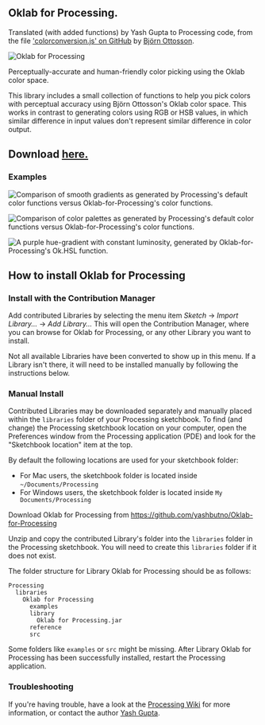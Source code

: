 ## Oklab for Processing.

Translated (with added functions) by Yash Gupta to Processing code, from the file ['colorconversion.js' on GitHub](https://github.com/bottosson/bottosson.github.io/blob/master/misc/colorpicker/colorconversion.js) by [Björn Ottosson](https://bottosson.github.io/).

![Oklab for Processing](../master/images/oklab-for-processing-title.png)

Perceptually-accurate and human-friendly color picking using the Oklab color space.

This library includes a small collection of functions to help you pick colors with perceptual accuracy using Björn Ottosson's Oklab color space. This works in contrast to generating colors using RGB or HSB values, in which similar difference in input values don't represent similar difference in color output.

## Download [here.](https://github.com/yashbutno/Oklab-for-Processing/blob/master/download/OklabForProcessing.zip)

### Examples

![Comparison of smooth gradients as generated by Processing's default color functions versus Oklab-for-Processing's color functions.](../master/images/oklab-comparison-gradients.png)

![Comparison of color palettes as generated by Processing's default color functions versus Oklab-for-Processing's color functions.](../master/images/oklab-comparison-palettes.png)

![A purple hue-gradient with constant luminosity, generated by Oklab-for-Processing's Ok.HSL function.](../master/images/oklab-purple-gradient.png)

## How to install Oklab for Processing

### Install with the Contribution Manager

Add contributed Libraries by selecting the menu item _Sketch_ → _Import Library..._ → _Add Library..._ This will open the Contribution Manager, where you can browse for Oklab for Processing, or any other Library you want to install.

Not all available Libraries have been converted to show up in this menu. If a Library isn't there, it will need to be installed manually by following the instructions below.

### Manual Install

Contributed Libraries may be downloaded separately and manually placed within the `libraries` folder of your Processing sketchbook. To find (and change) the Processing sketchbook location on your computer, open the Preferences window from the Processing application (PDE) and look for the "Sketchbook location" item at the top.

By default the following locations are used for your sketchbook folder: 
  * For Mac users, the sketchbook folder is located inside `~/Documents/Processing` 
  * For Windows users, the sketchbook folder is located inside `My Documents/Processing`

Download Oklab for Processing from https://github.com/yashbutno/Oklab-for-Processing

Unzip and copy the contributed Library's folder into the `libraries` folder in the Processing sketchbook. You will need to create this `libraries` folder if it does not exist.

The folder structure for Library Oklab for Processing should be as follows:

```
Processing
  libraries
    Oklab for Processing
      examples
      library
        Oklab for Processing.jar
      reference
      src
```
             
Some folders like `examples` or `src` might be missing. After Library Oklab for Processing has been successfully installed, restart the Processing application.

### Troubleshooting

If you're having trouble, have a look at the [Processing Wiki](https://github.com/processing/processing/wiki/How-to-Install-a-Contributed-Library) for more information, or contact the author [Yash Gupta](https://github.com/yashbutno).
